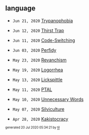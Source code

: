 ## language


* <code>Jun 21, 2020</code> [Trypanophobia](2020-06-21T19-08-02-trypanophobia.md)
* <code>Jun 12, 2020</code> [Thirst Trap](2020-06-12T08-36-46-thirst-trap.md)
* <code>Jun 11, 2020</code> [Code-Switching](2020-06-11T23-48-35-code-switching.md)
* <code>Jun 03, 2020</code> [Perfidy](2020-06-03T07-26-21-perfidy.md)

* <code>May 23, 2020</code> [Revanchism](2020-05-23T23-09-46-revanchism.md)
* <code>May 19, 2020</code> [Logorrhea](2020-05-19T10-25-35-logorrhea.md)
* <code>May 13, 2020</code> [Lickspittle](2020-05-13T10-56-04-lickspittle.md)
* <code>May 11, 2020</code> [PTAL](2020-05-11T15-04-57-ptal.md)
* <code>May 10, 2020</code> [Unnecessary Words](2020-05-10T09-44-37-unnecessary-words.md)
* <code>May 07, 2020</code> [Silviculture](2020-05-07T10-06-23-silviculture.md)

* <code>Apr 28, 2020</code> [Kakistocracy](2020-04-28T21-52-07-kakistocracy.md)

<sup><sub>generated 20 Jul 2020 05:34:21 by <a href='https://github.com/senorprogrammer/til'>til</a></sub></sup>
